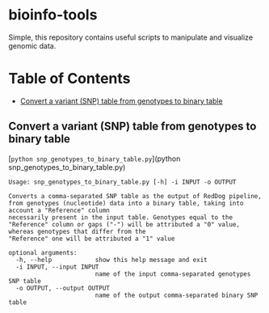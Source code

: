 # bioinfo-tools
Simple, this repository contains useful scripts to manipulate and visualize genomic data.


[TOC]: #

# Table of Contents
- [Convert a variant (SNP) table from genotypes to binary table](#convert-variant-table-from-genotypes-to-binary-table)



## Convert a variant (SNP) table from genotypes to binary table
[`python snp_genotypes_to_binary_table.py`](python snp_genotypes_to_binary_table.py)

```
Usage: snp_genotypes_to_binary_table.py [-h] -i INPUT -o OUTPUT

Converts a comma-separated SNP table as the output of RedDog pipeline, from genotypes (nucleotide) data into a binary table, taking into account a "Reference" column
necessarily present in the input table. Genotypes equal to the "Reference" column or gaps ("-") will be attributed a "0" value, whereas genotypes that differ from the
"Reference" one will be attributed a "1" value

optional arguments:
  -h, --help            show this help message and exit
  -i INPUT, --input INPUT
                        name of the input comma-separated genotypes SNP table
  -o OUTPUT, --output OUTPUT
                        name of the output comma-separated binary SNP table

						 
```
